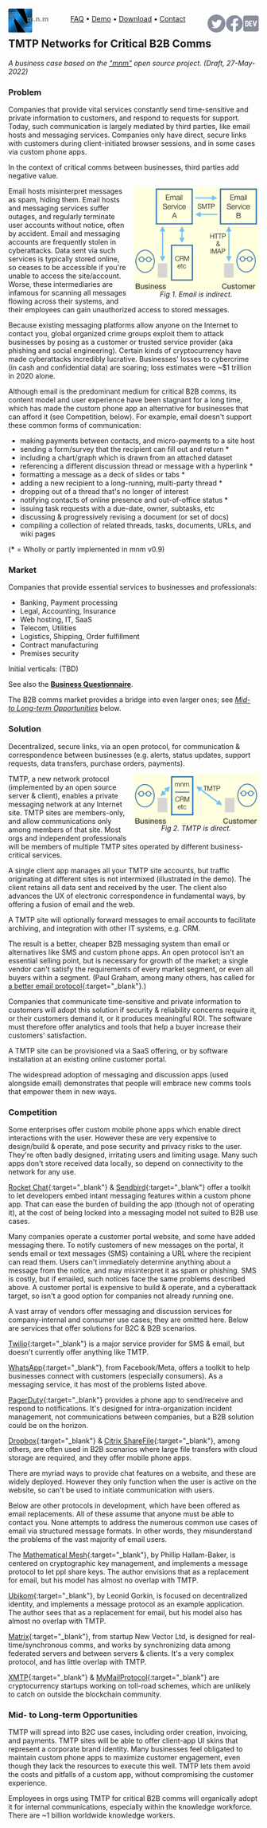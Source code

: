<script src="//gc.zgo.at/count.js" async
        data-goatcounter="https://mnmnotmail.goatcounter.com/count"></script>

<div style="text-align:center">
   <a href="/"><img align="left" style="margin-top:-12px" src="logo-48-bleed-bright.png">
      <div style="float:left; margin-left:-0.75em; font-weight:bold; color:#888">m.n.m</div></a>
   <a href="https://dev.to/mnmnotmail"      ><img height="36" align="right" src="icon-dev-gray.svg"></a>
   <a href="https://facebook.com/mnmnotmail"><img height="36" align="right" src="icon-fb-gray-58.png"></a>
   <a href="https://twitter.com/mnmnotmail" ><img height="36" align="right" src="icon-tw-gray.svg"></a>
   <a href="/faq.html">FAQ</a> &bull;
   <a href="/demo.html">Demo</a> &bull;
   <a href="/#download--startup">Download</a> &bull;
   <a href="/#got-an-issue-idea-insight">Contact</a>
</div>

## TMTP Networks for Critical B2B Comms

_A business case based on the ["mnm"](/) open source project. (Draft, 27-May-2022)_

### Problem

Companies that provide vital services constantly send time-sensitive and private information to customers, and respond to requests for support.
Today, such communication is largely mediated by third parties, like email hosts and messaging services.
Companies only have direct, secure links with customers during client-initiated browser sessions, 
and in some cases via custom phone apps.

In the context of critical comms between businesses, third parties add negative value.

<div style="float:right; max-width:50%; margin:0 0 1em 1em;">
   <img src="/img-smtp.png">
   <div style="margin-top:-0.4em; text-align:center; font-style:italic">Fig 1. Email is indirect.</div></div>
Email hosts misinterpret messages as spam, hiding them.
Email hosts and messaging services suffer outages, and regularly terminate user accounts without notice, often by accident.
Email and messaging accounts are frequently stolen in cyberattacks.
Data sent via such services is typically stored online, so ceases to be accessible if you're unable to access the site/account.
Worse, these intermediaries are infamous for scanning all messages flowing across their systems, 
and their employees can gain unauthorized access to stored messages.

Because existing messaging platforms allow anyone on the Internet to contact you, 
global organized crime groups exploit them to attack businesses by posing as a customer or trusted service provider 
(aka phishing and social engineering).
Certain kinds of cryptocurrency have made cyberattacks incredibly lucrative.
Businesses' losses to cybercrime (in cash and confidential data) are soaring; loss estimates were ~$1 trillion in 2020 alone.

Although email is the predominant medium for critical B2B comms, 
its content model and user experience have been stagnant for a long time, 
which has made the custom phone app an alternative for businesses that can afford it (see Competition, below).
For example, email doesn't support these common forms of communication:
- making payments between contacts, and micro-payments to a site host
- sending a form/survey that the recipient can fill out and return *
- including a chart/graph which is drawn from an attached dataset
- referencing a different discussion thread or message with a hyperlink *
- formatting a message as a deck of slides or tabs *
- adding a new recipient to a long-running, multi-party thread *
- dropping out of a thread that's no longer of interest
- notifying contacts of online presence and out-of-office status *
- issuing task requests with a due-date, owner, subtasks, etc
- discussing & progressively revising a document (or set of docs)
- compiling a collection of related threads, tasks, documents, URLs, and wiki pages

(__*__ = Wholly or partly implemented in mnm v0.9)

### Market

Companies that provide essential services to businesses and professionals:

- Banking, Payment processing
- Legal, Accounting, Insurance
- Web hosting, IT, SaaS
- Telecom, Utilities
- Logistics, Shipping, Order fulfillment
- Contract manufacturing
- Premises security

Initial verticals: (TBD)

See also the [__Business Questionnaire__](/bizq.html).

The B2B comms market provides a bridge into even larger ones; see [_Mid- to Long-term Opportunities_](#mid--to-long-term-opportunities) below.

### Solution

Decentralized, secure links, via an open protocol, for communication & correspondence between businesses 
(e.g. alerts, status updates, support requests, data transfers, purchase orders, payments).

<div style="float:right; max-width:50%; margin:0 0 1em 1em;">
   <img src="/img-tmtp.png">
   <div style="margin-top:-0.4em; text-align:center; font-style:italic">Fig 2. TMTP is direct.</div></div>
TMTP, a new network protocol (implemented by an open source server & client), enables a private messaging network at any Internet site.
TMTP sites are members-only, and allow communications only among members of that site. 
Most orgs and independent professionals will be members of multiple TMTP sites operated by different business-critical services.

A single client app manages all your TMTP site accounts, but traffic originating at different sites is not intermixed 
(illustrated in the demo).
The client retains all data sent and received by the user.
The client also advances the UX of electronic correspondence in fundamental ways, by offering a fusion of email and the web.

A TMTP site will optionally forward messages to email accounts to facilitate archiving, and integration with other IT systems, e.g. CRM.

The result is a better, cheaper B2B messaging system than email or alternatives like SMS and custom phone apps.
An open protocol isn't an essential selling point, but is necessary for growth of the market; 
a single vendor can't satisfy the requirements of every market segment, or even all buyers within a segment.
(Paul Graham, among many others, has called for [a better email protocol](http://www.paulgraham.com/ambitious.html){:target="_blank"}.)

Companies that communicate time-sensitive and private information to customers will adopt this solution if 
security & reliability concerns require it, or their customers demand it, or it produces meaningful ROI.
The software must therefore offer analytics and tools that help a buyer increase their customers' satisfaction.

A TMTP site can be provisioned via a SaaS offering, or by software installation at an existing online customer portal.

The widespread adoption of messaging and discussion apps (used alongside email) 
demonstrates that people will embrace new comms tools that empower them in new ways.

### Competition

Some enterprises offer custom mobile phone apps which enable direct interactions with the user.
However these are very expensive to design/build & operate, and pose security and privacy risks to the user.
They're often badly designed, irritating users and limiting usage.
Many such apps don't store received data locally, so depend on connectivity to the network for any use.

[Rocket Chat](https://rocket.chat/){:target="_blank"} & [Sendbird](https://sendbird.com/){:target="_blank"} 
offer a toolkit to let developers embed intant messaging features within a custom phone app.
That can ease the burden of building the app (though not of operating it), 
at the cost of being locked into a messaging model not suited to B2B use cases.

Many companies operate a customer portal website, and some have added messaging there.
To notify customers of new messages on the portal, it sends email or text messages (SMS) containing a URL where the recipient can read them.
Users can't immediately determine anything about a message from the notice, and may misinterpret it as spam or phishing.
SMS is costly, but if emailed, such notices face the same problems described above.
A customer portal is expensive to build & operate, and a cyberattack target, so isn't a good option for companies not already running one.

A vast array of vendors offer messaging and discussion services for company-internal and consumer use cases; they are omitted here.
Below are services that offer solutions for B2C & B2B scenarios.

[Twilio](https://twilio.com/){:target="_blank"} is a major service provider for SMS & email,
but doesn't currently offer anything like TMTP.

[WhatsApp](https://developers.facebook.com/products/whatsapp){:target="_blank"}, from Facebook/Meta, 
offers a toolkit to help businesses connect with customers (especially consumers).
As a messaging service, it has most of the problems listed above.

[PagerDuty](https://pagerduty.com/){:target="_blank"} provides a phone app to send/receive and respond to notifications.
It's designed for intra-organization incident management, not communications between companies, but a B2B solution could be on the horizon. 

[Dropbox](https://dropbox.com/){:target="_blank"} & [Citrix ShareFile](https://www.sharefile.com/){:target="_blank"}, among others, 
are often used in B2B scenarios where large file transfers with cloud storage are required, and they offer mobile phone apps.

There are myriad ways to provide chat features on a website, and these are widely deployed.
However they only function when the user is active on the website, so can't be used to initiate communication with users.

Below are other protocols in development, which have been offered as email replacements.
All of these assume that anyone must be able to contact you.
None attempts to address the numerous common use cases of email via structured message formats.
In other words, they misunderstand the problems of the vast majority of email users.

The [Mathematical Mesh](https://mathmesh.com/){:target="_blank"}, by Phillip Hallam-Baker, is centered on cryptographic key management, 
and implements a message protocol to let ppl share keys.
The author envisions that as a replacement for email, but his model has almost no overlap with TMTP.

[Ubikom](https://ubikom.cc/){:target="_blank"}, by Leonid Gorkin, is focused on decentralized identity, 
and implements a message protocol as an example application.
The author sees that as a replacement for email, but his model also has almost no overlap with TMTP.

[Matrix](https://matrix.org/){:target="_blank"}, from startup New Vector Ltd, is designed for real-time/synchronous comms, 
and works by synchronizing data among federated servers and between servers & clients.
It's a very complex protocol, and has little overlap with TMTP.

[XMTP](https://twitter.com/xmtp_){:target="_blank"} & 
[MyMailProtocol](https://twitter.com/MyMailProtocol){:target="_blank"} are cryptocurrency startups working on toll-road schemes, 
which are unlikely to catch on outside the blockchain community.

### Mid- to Long-term Opportunities

TMTP will spread into B2C use cases, including order creation, invoicing, and payments.
TMTP sites will be able to offer client-app UI skins that represent a corporate brand identity.
Many businesses feel obligated to maintain custom phone apps to maximize customer engagement,
even though they lack the resources to execute this well.
TMTP lets them avoid the costs and pitfalls of a custom app, without compromising the customer experience.

Employees in orgs using TMTP for critical B2B comms will organically adopt it for internal communications, 
especially within the knowledge workforce. 
There are ~1 billion worldwide knowledge workers. 
